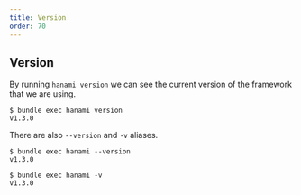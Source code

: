 ```yaml
---
title: Version
order: 70
---
```


## Version

By running `hanami version` we can see the current version of the framework that we are using.

```shell
$ bundle exec hanami version
v1.3.0
```

There are also `--version` and `-v` aliases.

```shell
$ bundle exec hanami --version
v1.3.0

$ bundle exec hanami -v
v1.3.0
```
